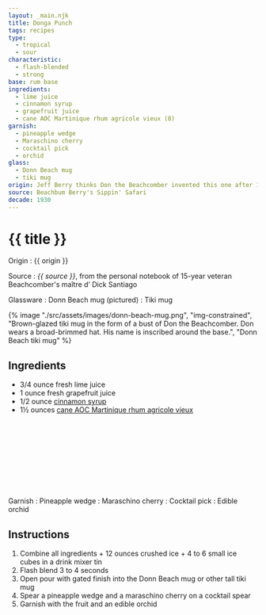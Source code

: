 ```yaml
---
layout: _main.njk
title: Donga Punch
tags: recipes
type:
  - tropical
  - sour
characteristic:
  - flash-blended
  - strong
base: rum base
ingredients:
  - lime juice
  - cinnamon syrup
  - grapefruit juice
  - cane AOC Martinique rhum agricole vieux (8)
garnish:
  - pineapple wedge
  - Maraschino cherry
  - cocktail pick
  - orchid
glass:
  - Donn Beach mug
  - tiki mug
origin: Jeff Berry thinks Don the Beachcomber invented this one after 1939, based on the ingredient coding (the original recipe calls for Don's Mix), which he didn't start using until that year.
source: Beachbum Berry's Sippin' Safari
decade: 1930
---
```

<!-- markdownlint-disable MD025 -->
# {{ title }}
<!-- markdownlint-disable MD025 -->

Origin
  : {{ origin }}

Source
  : <cite>{{ source }}</cite>, from the personal notebook of 15-year veteran Beachcomber's maître d’ Dick Santiago

Glassware
  : Donn Beach mug (pictured)
  : Tiki mug

<tiki-dialog-img id="donn-beach-mug">

  {% image "./src/assets/images/donn-beach-mug.png", "img-constrained", "Brown-glazed tiki mug in the form of a bust of Don the Beachcomber. Don wears a broad-brimmed hat. His name is inscribed around the base.", "Donn Beach tiki mug" %}

</tiki-dialog-img>

## Ingredients

* 3/4 ounce fresh lime juice
* 1 ounce fresh grapefruit juice
* 1/2 ounce [cinnamon syrup](/mixes/honey-syrup/)
* 1&frac12; ounces [cane AOC Martinique rhum agricole vieux](/rums/04-rhum-cane-aoc-martinique-rhum-agricole-vieux/)<icon-l space="1em" label="(8)" class="bigger"><span class="with-icon"><svg class="icon"><use href="/assets/images/icons/circle-8.svg#circle-8"></use></svg></span></icon-l>

Garnish
  : Pineapple wedge
  : Maraschino cherry
  : Cocktail pick
  : Edible orchid

## Instructions

1. Combine all ingredients + 12 ounces crushed ice + 4 to 6 small ice cubes in a drink mixer tin
2. Flash blend 3 to 4 seconds
3. Open pour with gated finish into the Donn Beach mug or other tall tiki mug
4. Spear a pineapple wedge and a maraschino cherry on a cocktail spear
5. Garnish with the fruit and an edible orchid

